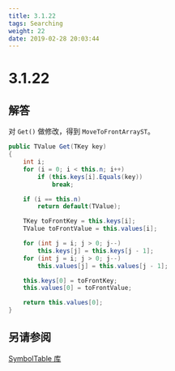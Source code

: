 ```yaml
---
title: 3.1.22
tags: Searching
weight: 22
date: 2019-02-28 20:03:44
---
```


# 3.1.22


## 解答

对 `Get()` 做修改，得到 `MoveToFrontArrayST`。

```csharp
public TValue Get(TKey key)
{
    int i;
    for (i = 0; i < this.n; i++)
        if (this.keys[i].Equals(key))
            break;

    if (i == this.n)
        return default(TValue);

    TKey toFrontKey = this.keys[i];
    TValue toFrontValue = this.values[i];

    for (int j = i; j > 0; j--)
        this.keys[j] = this.keys[j - 1];
    for (int j = i; j > 0; j--)
        this.values[j] = this.values[j - 1];

    this.keys[0] = toFrontKey;
    this.values[0] = toFrontValue;

    return this.values[0];
}
```

## 另请参阅

[SymbolTable 库](https://github.com/ikesnowy/Algorithms-4th-Edition-in-Csharp/tree/master/3%20Searching/3.1/SymbolTable)
